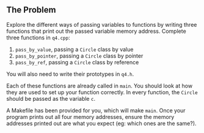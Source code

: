## The Problem
Explore the different ways of passing variables to functions by writing three functions that print out the passed variable memory address. Complete three functions in `q4.cpp`:

1. `pass_by_value`, passing a `Circle` class by value
2. `pass_by_pointer`, passing a `Circle` class by pointer
3. `pass_by_ref`, passing a `Circle` class by reference

You will also need to write their prototypes in `q4.h`.

Each of these functions are already called in `main`. You should look at how they are used to set up your function correctly. In every function, the `Circle` should be passed as the variable `c`.

A Makefile has been provided for you, which will make `main`. Once your program prints out all four memory addresses, ensure the memory addresses printed out are what you expect (eg: which ones are the same?).